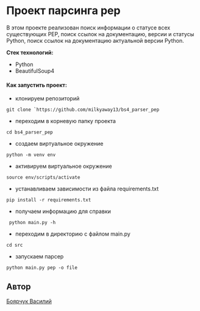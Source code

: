 # Проект парсинга pep
В этом проекте реализован поиск информации о статусе всех существующих PEP, поиск ссылок на документацию, версии и статусы Python, поиск ссылок на документацию актуальной версии Python.

**Стек технологий:**
- Python 
- BeautifulSoup4 
#### Как запустить проект:

+ клонируем репозиторий
```
git clone `https://github.com/milkyaway13/bs4_parser_pep
```
+ переходим в корневую папку проекта
```
cd bs4_parser_pep
```
+ создаем виртуальное окружение
 ```
python -m venv env
```
+ активируем виртуальное окружение
```
source env/scripts/activate
```
 + устанавливаем зависимости из файла requirements.txt
```
pip install -r requirements.txt
```
+ получаем информацию для справки
```
 python main.py -h
```

+ переходим в директорию с файлом main.py
```
cd src
```
+ запускаем парсер
```
python main.py pep -o file
```

## Автор
[Боярчук Василий](https://github.com/Milkyaway13/)
